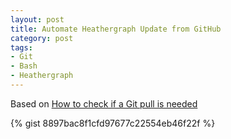 ```yaml
---
layout: post
title: Automate Heathergraph Update from GitHub
category: post
tags:
- Git
- Bash
- Heathergraph
---
```

Based on [How to check if a Git pull is needed](http://idiotandrobot.com/blog/is-a-git-pull-needed/)

{% gist 8897bac8f1cfd97677c22554eb46f22f %}
